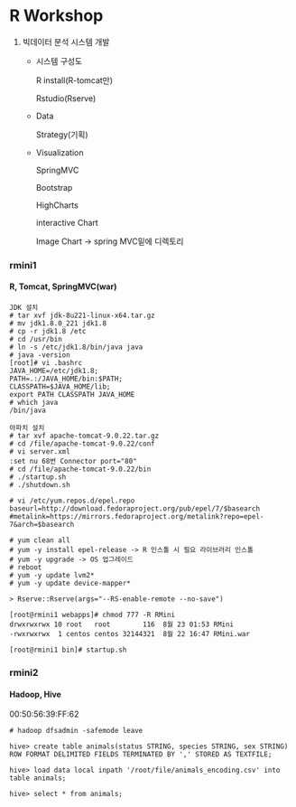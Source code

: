 # R Workshop

1. 빅데이터 분석 시스템 개발

   - 시스템 구성도

     R install(R-tomcat만)

     Rstudio(Rserve)

   - Data

     Strategy(기획)

   - Visualization

     SpringMVC

     Bootstrap

     HighCharts

     interactive Chart

     Image Chart -> spring MVC밑에 디렉토리



### rmini1

#### R, Tomcat, SpringMVC(war)

```
JDK 설치
# tar xvf jdk-8u221-linux-x64.tar.gz 
# mv jdk1.8.0_221 jdk1.8
# cp -r jdk1.8 /etc
# cd /usr/bin
# ln -s /etc/jdk1.8/bin/java java
# java -version
[root]# vi .bashrc
JAVA_HOME=/etc/jdk1.8;
PATH=.:/JAVA_HOME/bin:$PATH;
CLASSPATH=$JAVA_HOME/lib;
export PATH CLASSPATH JAVA_HOME
# which java
/bin/java

아파치 설치
# tar xvf apache-tomcat-9.0.22.tar.gz 
# cd /file/apache-tomcat-9.0.22/conf
# vi server.xml
:set nu 68번 Connector port="80"
# cd /file/apache-tomcat-9.0.22/bin
# ./startup.sh
# ./shutdown.sh

# vi /etc/yum.repos.d/epel.repo
baseurl=http://download.fedoraproject.org/pub/epel/7/$basearch
#metalink=https://mirrors.fedoraproject.org/metalink?repo=epel-7&arch=$basearch

# yum clean all
# yum -y install epel-release -> R 인스톨 시 필요 라이브러리 인스톨
# yum -y upgrade -> OS 업그레이드
# reboot
# yum -y update lvm2*
# yum -y update device-mapper*

> Rserve::Rserve(args="--RS-enable-remote --no-save")
```

```
[root@rmini1 webapps]# chmod 777 -R RMini
drwxrwxrwx 10 root   root        116  8월 23 01:53 RMini
-rwxrwxrwx  1 centos centos 32144321  8월 22 16:47 RMini.war

[root@rmini1 bin]# startup.sh 
```





### rmini2 

#### Hadoop, Hive

00:50:56:39:FF:62



```
# hadoop dfsadmin -safemode leave

hive> create table animals(status STRING, species STRING, sex STRING) ROW FORMAT DELIMITED FIELDS TERMINATED BY ',' STORED AS TEXTFILE;

hive> load data local inpath '/root/file/animals_encoding.csv' into table animals;

hive> select * from animals;
```

 


